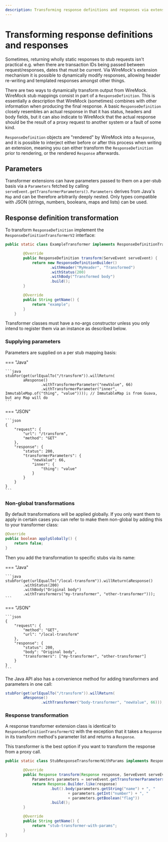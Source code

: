 ```yaml
---
description: Transforming response definitions and responses via extensions
---
```


# Transforming response definitions and responses

Sometimes, returning wholly static responses to stub requests isn't
practical e.g. when there are transaction IDs being passed between
request/responses, dates that must be current. Via WireMock's extension
mechanism it is possible to dynamically modify responses, allowing
header re-writing and templated responses amongst other things.

There are two ways to dynamically transform output from WireMock.
WireMock stub mappings consist in part of a `ResponseDefinition`. This
is essentially a description that WireMock (sometimes) combines with
other information when producing the final response. A basic
`ResponseDefinition` closely resembles an actual response in that it has
status, headers and body fields, but it can also indicate to WireMock
that the actual response should be the result of a proxy request to
another system or a fault of some kind.

`ResponseDefinition` objects are "rendered" by WireMock into a
`Response`, and it is possible to interject either before or after this
process when writing an extension, meaning you can either transform the
`ResponseDefinition` prior to rendering, or the rendered `Response`
afterwards.

## Parameters

Transformer extensions can have parameters passed to them on a per-stub
basis via a `Parameters` fetched by calling `serveEvent.getTransformerParameters()`.
`Parameters` derives from Java's `Map` and can be therefore arbitrarily
deeply nested. Only types compatible with JSON (strings, numbers,
booleans, maps and lists) can be used.

## Response definition transformation

To transform `ResponseDefinition` implement the `ResponseDefinitionTransformerV2` interface:

```java
public static class ExampleTransformer implements ResponseDefinitionTransformerV2 {

        @Override
        public ResponseDefinition transform(ServeEvent serveEvent) {
            return new ResponseDefinitionBuilder()
                    .withHeader("MyHeader", "Transformed")
                    .withStatus(200)
                    .withBody("Transformed body")
                    .build();
        }

        @Override
        public String getName() {
            return "example";
        }
    }
```

Transformer classes must have a no-args constructor unless you only
intend to register them via an instance as described below.

### Supplying parameters

Parameters are supplied on a per stub mapping basis:

=== "Java"

    ```java
    stubFor(get(urlEqualTo("/transform")).willReturn(
            aResponse()
                    .withTransformerParameter("newValue", 66)
                    .withTransformerParameter("inner", ImmutableMap.of("thing", "value")))); // ImmutableMap is from Guava, but any Map will do
    ```

=== "JSON"

    ```json
    {
        "request": {
            "url": "/transform",
            "method": "GET"
        },
        "response": {
            "status": 200,
            "transformerParameters": {
                "newValue": 66,
                "inner": {
                    "thing": "value"
                }
            }
        }
    }
    ```

### Non-global transformations

By default transformations will be applied globally. If you only want
them to apply in certain cases you can refer to make them non-global by
adding this to your transformer class:

```java
@Override
public boolean applyGlobally() {
    return false;
}
```

Then you add the transformation to specific stubs via its name:

=== "Java"

    ```java
    stubFor(get(urlEqualTo("/local-transform")).willReturn(aResponse()
            .withStatus(200)
            .withBody("Original body")
            .withTransformers("my-transformer", "other-transformer")));
    ```

=== "JSON"

    ```json
    {
        "request": {
            "method": "GET",
            "url": "/local-transform"
        },
        "response": {
            "status": 200,
            "body": "Original body",
            "transformers": ["my-transformer", "other-transformer"]
        }
    }
    ```

The Java API also has a convenience method for adding transformers and
parameters in one call:

```java
stubFor(get(urlEqualTo("/transform")).willReturn(
        aResponse()
                .withTransformer("body-transformer", "newValue", 66)));
```

### Response transformation

A response transformer extension class is identical to `ResponseDefinitionTransformerV2` with the exception that it takes a
`Response` in its transform method's parameter list and returns a `Response`.

This transformer is the best option if you want to transform the response from a proxy call.

```java
public static class StubResponseTransformerWithParams implements ResponseTransformerV2 {

        @Override
        public Response transform(Response response, ServeEvent serveEvent) {
            Parameters parameters = serveEvent.getTransformerParameters();
            return Response.Builder.like(response)
                    .but().body(parameters.getString("name") + ", "
                            + parameters.getInt("number") + ", "
                            + parameters.getBoolean("flag"))
                    .build();
        }

        @Override
        public String getName() {
            return "stub-transformer-with-params";
        }
}
```
